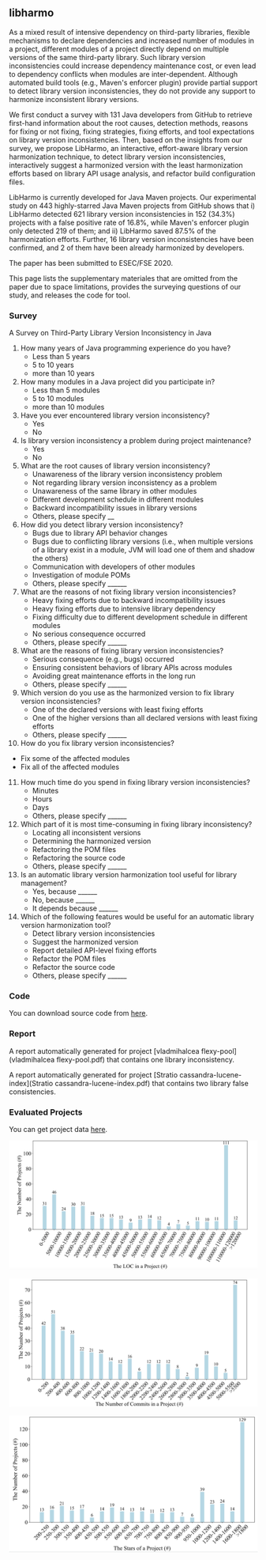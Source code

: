 ## libharmo

As a mixed result of intensive dependency on third-party libraries, flexible mechanisms to declare dependencies and increased number of modules in a project, different modules of a project directly depend on multiple versions of the same third-party library. Such library version inconsistencies could increase dependency maintenance cost, or even lead to dependency conflicts when modules are inter-dependent. Although automated build tools (e.g., Maven's enforcer plugin) provide partial support to detect library version inconsistencies, they do not provide any support to harmonize inconsistent library versions.

We first conduct a survey with 131 Java developers from GitHub to retrieve first-hand information about the root causes, detection methods, reasons for fixing or not fixing, fixing strategies, fixing efforts, and tool expectations on library version inconsistencies. Then, based on the insights from our survey, we propose LibHarmo, an interactive, effort-aware library version harmonization technique, to detect library version inconsistencies, interactively suggest a harmonized version with the least harmonization efforts based on library API usage analysis, and refactor build configuration files.

LibHarmo is currently developed for Java Maven projects. Our experimental study on 443 highly-starred Java Maven projects from GitHub shows that i) LibHarmo detected 621 library version inconsistencies in 152 (34.3%) projects with a false positive rate of 16.8%, while Maven's enforcer plugin only detected 219 of them; and ii) LibHarmo saved 87.5% of the harmonization efforts. Further, 16 library version inconsistencies have been confirmed, and 2 of them have been already harmonized by developers.

The paper has been submitted to ESEC/FSE 2020.    

This page lists the supplementary materiales that are omitted from the paper due to space limitations, provides the surveying questions of our study, and releases the code for tool.

### Survey

A Survey on Third-Party Library Version Inconsistency in Java



1. How many years of Java programming experience do you have?
   * Less than 5 years
   * 5 to 10 years
   * more than 10 years
3. How many modules in a Java project did you participate in?
   * Less than 5 modules
   * 5 to 10 modules
   * more than 10 modules
5. Have you ever encountered library version inconsistency?
   * Yes
   * No
4. Is library version inconsistency a problem during project maintenance?
   - Yes
   - No
5. What are the root causes of library version inconsistency?
   * Unawareness of the library version inconsistency problem
   * Not regarding library version inconsistency as a problem
   * Unawareness of the same library in other modules
   * Different development schedule in different modules
   * Backward incompatibility issues in library versions
   * Others, please specify __
6. How did you detect library version inconsistency?
   * Bugs due to library API behavior changes
   * Bugs due to conflicting library versions (i.e., when multiple versions of a library exist in a module, JVM will load one of them and shadow the others)
   * Communication with developers of other modules
   * Investigation of module POMs
   * Others, please specify ______
7. What are the reasons of not fixing library version inconsistencies?
   * Heavy fixing efforts due to backward incompatibility issues
   * Heavy fixing efforts due to intensive library dependency
   * Fixing difficulty due to different development schedule in different modules
   * No serious consequence occurred
   * Others, please specify ______
8. What are the reasons of fixing library version inconsistencies?
   * Serious consequence (e.g., bugs) occurred
   * Ensuring consistent behaviors of library APIs across modules
   * Avoiding great maintenance efforts in the long run
   * Others, please specify ______
9. Which version do you use as the harmonized version to fix library version inconsistencies?
   * One of the declared versions with least fixing efforts
   * One of the higher versions than all declared versions with least fixing efforts
   * Others, please specify ______
10. How do you fix library version inconsistencies?
   * Fix some of the affected modules
   * Fix all of the affected modules
11. How much time do you spend in fixing library version inconsistencies?
    * Minutes
    * Hours
    * Days
    * Others, please specify ______
12. Which part of it is most time-consuming in fixing library inconsistency?
    * Locating all inconsistent versions
    * Determining the harmonized version
    * Refactoring the POM files
    * Refactoring the source code
    * Others, please specify ______
13. Is an automatic library version harmonization tool useful for library management?
    * Yes, because ______
    * No, because ______
    * It depends because ______
14. Which of the following features would be useful for an automatic library version harmonization tool?
    * Detect library version inconsistencies
    * Suggest the harmonized version
    * Report detailed API-level fixing efforts
    * Refactor the POM files
    * Refactor the source code
    * Others, please specify ______





### Code

You can download source code from [here](code.zip).



### Report

A report automatically generated for project [vladmihalcea flexy-pool](vladmihalcea flexy-pool.pdf) that contains one library inconsistency.

A report automatically generated for project [Stratio cassandra-lucene-index](Stratio cassandra-lucene-index.pdf) that contains two library false consistencies.

### Evaluated Projects

You can get project data [here](projects.csv).

![LOC](LOC.png)



![commits](commits.png)



![star](stars.png)


